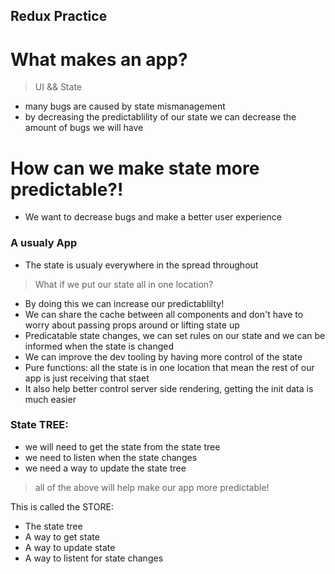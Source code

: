 ## Redux Practice

# What makes an app?

> UI && State

-   many bugs are caused by state mismanagement
-   by decreasing the predictablility of our state we can decrease the amount of bugs we will have

# How can we make state more predictable?!

-   We want to decrease bugs and make a better user experience

### A usualy App

-   The state is usualy everywhere in the spread throughout

> What if we put our state all in one location?

-   By doing this we can increase our predictablilty!
-   We can share the cache between all components and don't have to worry about passing props around or lifting state up
-   Predicatable state changes, we can set rules on our state and we can be informed when the state is changed
-   We can improve the dev tooling by having more control of the state
-   Pure functions: all the state is in one location that mean the rest of our app is just receiving that staet
-   It also help better control server side rendering, getting the init data is much easier

### State TREE:

-   we will need to get the state from the state tree
-   we need to listen when the state changes
-   we need a way to update the state tree

> all of the above will help make our app more predictable!

This is called the STORE:

-   The state tree
-   A way to get state
-   A way to update state
-   A way to listent for state changes
